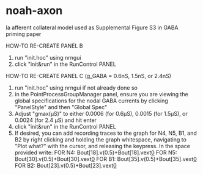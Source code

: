 # noah-axon

Ia afferent collateral model used as Supplemental Figure S3 in GABA 
priming paper

HOW-TO RE-CREATE PANEL B
1) run "init.hoc" using nrngui
2) click "init&run" in the RunControl PANEL

HOW-TO RE-CREATE PANEL C (g_GABA = 0.6nS, 1.5nS, or 2.4nS)
1) run "init.hoc" using nrngui if not already done so
2) in the PointProcessGroupManager panel, ensure you are viewing the global
    specifications for the nodal GABA currents by clicking "PanelStyle" and
    then "Global Spec"
3) Adjust "gmax(µS)" to either 0.0006 (for 0.6µS), 0.0015 (for 1.5µS), or
    0.0024 (for 2.4 µS) and hit enter
4) click "init&run" in the RunControl PANEL
5) If desired, you can add recording traces to the graph for N4, N5, B1, and B2
    by right clicking and holding the graph whitespace, navigating to "Plot what?"
    with the cursor, and releasing the keypress. In the space provided write:
        FOR N4:
            Bout[18].v(0.5)+Bout[18].vext[0](0.5)
        FOR N5:
            Bout[30].v(0.5)+Bout[30].vext[0](0.5)
        FOR B1:
            Bout[35].v(0.5)+Bout[35].vext[0](0.5)
        FOR B2:
            Bout[23].v(0.5)+Bout[23].vext[0](0.5)
